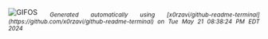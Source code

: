 <div align="justify">
<picture>
    <source media="(prefers-color-scheme: dark)" srcset="https://i.ibb.co/yqqtMvm/output-gif.gif">
    <source media="(prefers-color-scheme: light)" srcset="https://i.ibb.co/yqqtMvm/output-gif.gif">
    <img alt="GIFOS" src="https://i.ibb.co/yqqtMvm/output-gif.gif">
</picture>
<sub><i>Generated automatically using [x0rzavi/github-readme-terminal](https://github.com/x0rzavi/github-readme-terminal) on Tue May 21 08:38:24 PM EDT 2024</i></sub>
</div>

<!--  -->
